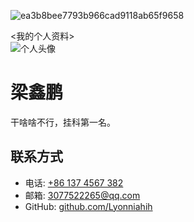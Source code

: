 ![ea3b8bee7793b966cad9118ab65f9658](https://github.com/Lyonniahih/me/assets/173061265/62983398-c911-4d11-bc35-3302cf922102)
<!DOCTYPE html>
<html lang="en">
<head>
    <meta charset="UTF-8">
    <我的个人资料>
    <link rel="stylesheet" href="styles.css">
</head>
<body>
    <div class="profile-container">
        <div class="profile-section">
            <!-- 更新头像图片路径 -->
            <img src="[C:\Users\A![ea3b8bee7793b966cad9118ab65f9658](https://github.com/Lyonniahih/me/assets/173061265/62983398-c911-4d11-bc35-3302cf922102)](https://github.com/Lyonniahih/me/assets/173061265/2d3b625c-a5cd-4ce2-9e53-a4931ccc108a)
lexandre\Desktop\ea3b8bee7793b966cad9118ab65f9658.jpg" alt="个人头像" class="profile-picture">
            <h1>梁鑫鹏</h1>
            <p>干啥啥不行，挂科第一名。</p>
        </div>
        <div class="contact-info">
            <h2>联系方式</h2>
            <ul>
                <li>电话: <a href="tel:+861374567382">+86 137 4567 382</a></li>
                <li>邮箱: <a href="mailto:3077522265@qq.com">3077522265@qq.com</a></li>
                <li>GitHub: <a href="https://github.com/Lyonniahih">github.com/Lyonniahih</a></li>
            </ul>
        </div>
    </div>
</body>
</html>
